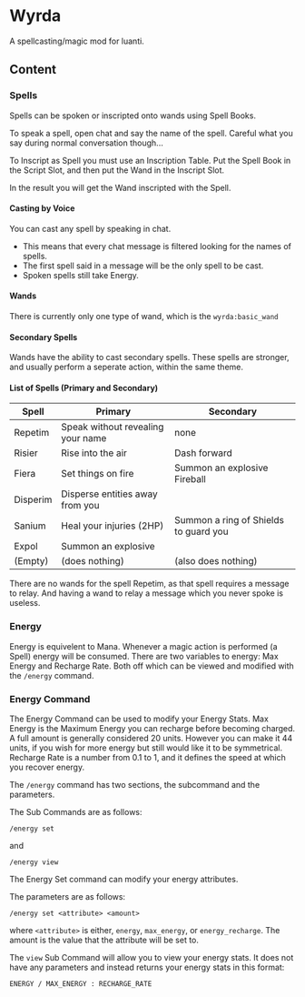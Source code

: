 # Wyrda
A spellcasting/magic mod for luanti.

## Content

### Spells

Spells can be spoken or inscripted onto wands using Spell Books.

To speak a spell, open chat and say the name of the spell.
Careful what you say during normal conversation though...

To Inscript as Spell you must use an Inscription Table.
Put the Spell Book in the Script Slot, and then put the Wand in the Inscript Slot.

In the result you will get the Wand inscripted with the Spell.

#### Casting by Voice

You can cast any spell by speaking in chat.

* This means that every chat message is filtered looking for the names of spells.
* The first spell said in a message will be the only spell to be cast.
* Spoken spells still take Energy.

#### Wands

There is currently only one type of wand, which is the `wyrda:basic_wand`

#### Secondary Spells

Wands have the ability to cast secondary spells.
These spells are stronger, and usually perform a seperate action, within the same theme.

#### List of Spells (Primary and Secondary)

| Spell             | Primary                           | Secondary                             |
| ----------------- | --------------------------------- | ------------------------------------- |
| Repetim           | Speak without revealing your name | none                                  |
| Risier            | Rise into the air                 | Dash forward                          |
| Fiera             | Set things on fire                | Summon an explosive Fireball          |
| Disperim          | Disperse entities away from you   |                                       |
| Sanium            | Heal your injuries (2HP)          | Summon a ring of Shields to guard you |
| Expol             | Summon an explosive               |                                       |
| (Empty)           | (does nothing)                    | (also does nothing)                   |

There are no wands for the spell Repetim, as that spell requires a message to relay.
And having a wand to relay a message which you never spoke is useless.

### Energy

Energy is equivelent to Mana.
Whenever a magic action is performed (a Spell) energy will be consumed.
There are two variables to energy: Max Energy and Recharge Rate.
Both off which can be viewed and modified with the `/energy` command.

### Energy Command

The Energy Command can be used to modify your Energy Stats.
Max Energy is the Maximum Energy you can recharge before becoming charged.
A full amount is generally considered 20 units. However you can make it 44 units,
if you wish for more energy but still would like it to be symmetrical.
Recharge Rate is a number from 0.1 to 1, and it defines the speed at which you recover energy.

The `/energy` command has two sections, the subcommand and the parameters.

The Sub Commands are as follows:

`/energy set`

and

`/energy view`

The Energy Set command can modify your energy attributes.

The parameters are as follows:

`/energy set <attribute> <amount>`

where `<attribute>` is either, `energy`, `max_energy`, or `energy_recharge`.
The amount is the value that the attribute will be set to.

The `view` Sub Command will allow you to view your energy stats.
It does not have any parameters and instead returns your energy stats in this format:

`ENERGY / MAX_ENERGY : RECHARGE_RATE`